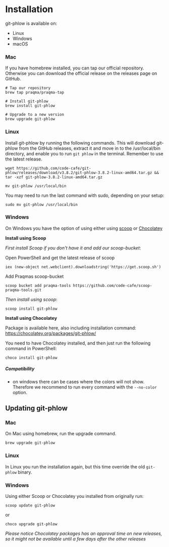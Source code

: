 # Installation

git-phlow is available on:
- Linux
- Windows
- macOS

### Mac
If you have homebrew installed, you can tap our official repository. Otherwise you can download the official release on the releases page on GitHub.

```shell
# Tap our repository
brew tap praqma/praqma-tap

# Install git-phlow
brew install git-phlow

# Upgrade to a new version
brew upgrade git-phlow
```


### Linux
Install git-phlow by running the following commands. This will download git-phlow from the GitHub releases, extract it and move in to the /usr/local/bin directory, and enable you to run `git phlow` in the terminal. Remember to use the latest release.

```shell
wget https://github.com/code-cafe/git-phlow/releases/download/v3.8.2/git-phlow-3.8.2-linux-amd64.tar.gz && tar -xzf git-phlow-3.8.2-linux-amd64.tar.gz

mv git-phlow /usr/local/bin
```

You may need to run the last command with sudo, depending on your setup:

```
sudo mv git-phlow /usr/local/bin
```

### Windows

On Windows you have the option of using either using [scoop](http://scoop.sh/) or [Chocolatey](https://chocolatey.org/)

**Install using Scoop**

_First install Scoop if you don't have it and add our scoop-bucket_:

Open PowerShell and get the latest release of scoop
```
iex (new-object net.webclient).downloadstring('https://get.scoop.sh')
```
Add Praqmas scoop-bucket
```
scoop bucket add praqma-tools https://github.com/code-cafe/scoop-praqma-tools.git
```

_Then install using scoop_:
```
scoop install git-phlow
```

**Install using Chocolatey**

Package is available here, also including installation command: https://chocolatey.org/packages/git-phlow/

You need to have Chocolatey installed, and then just run the following command in PowerShell:

    choco install git-phlow


##### Compatibility
- on windows there can be cases where the colors will not show. Therefore we recommend to run every command with the `--no-color` option. 

## Updating git-phlow
### Mac
On Mac using homebrew, run the upgrade command.

```shell
brew upgrade git-phlow
```
### Linux
In Linux you run the installation again, but this time override the old `git-phlow` binary.

### Windows
Using either Scoop or Chocolatey you installed from originally run:
```
scoop update git-phlow
```
or
```
choco upgrade git-phlow
```
_Please notice Chocolatey packages has an approval time on new releases, so it might not be available until a few days after the other releases_

